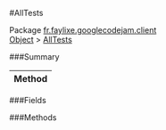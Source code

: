 #AllTests

Package [fr.faylixe.googlecodejam.client](nullfr/faylixe/googlecodejam/client)<br>
[Object]() > [AllTests]()



###Summary


| Method |
| --- |

###Fields


###Methods

